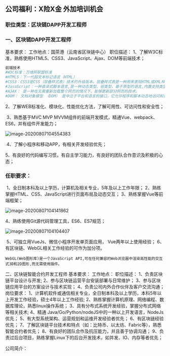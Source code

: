 ## 公司福利：X险X金 外加培训机会

### 职位类型：区块链DAPP开发工程师

### 一、区块链DAPP开发工程师

   基本要求：
   工作地点：国茶港（云南省区块链中心）
   职位描述：
     1、了解W3C标准，熟练使用HTML5、CSS3、JavaScript、Ajax、DOM等前端技术； 

```python
前端技术
#W3C标准：万维网联盟标准
#HTML5：下一代超文本标记语言（HTML）
#CSS3：CSS3是CSS（层叠样式表）技术的升级版本。层叠样式表是一种用来表现HTML或XML样式的计算机语言。
#JavaScript：一种直译式脚本语言,是一种动态类型、弱类型、基于原型的语言,内置支持类型。它的解释器被称为JavaScript引擎,为浏览器的一部分,广泛用于客户端的脚本语言
#AJAX： 是一种在无需重新加载整个网页的情况下，能够更新部分网页的技术。
#DOM： 文档对象模型 （DOM） 是中立于平台和语言的接口，它允许程序和脚本动态地访问和更新文档的内容、结构和样式。
```

​     2、了解WEB标准化、模块化、性能优化方法，了解可用性、可访问性和安全性； 

​     3、熟悉基于MVC MVP MVVM组件的前端开发模式，精通Vue、webpack、ES6，并有组件开发能力； 

<img src="C:%5CUsers%5Cdemon%5CAppData%5CRoaming%5CTypora%5Ctypora-user-images%5Cimage-20200807104554383.png" alt="image-20200807104554383"  />

​     4、了解小程序和移动APP，有相关开发经验优先； 

​     5、有良好的代码编写习惯，有自主学习能力，有良好的团队合作意识及积极的心态； 

###    任职要求： 

​     1、全日制本科及以上学历，计算机及相关专业，5年及以上工作年限； 
​     2、熟练掌握HTML、CSS、JavaScript进行页面布局及动态交互； 
​     3、熟练掌握Vue等前端框架； 

![image-20200807104141862](C:%5CUsers%5Cdemon%5CAppData%5CRoaming%5CTypora%5Ctypora-user-images%5Cimage-20200807104141862.png)     

4、熟练使用Git源代码管理工具，ES6、ES7规范； 

![image-20200807104104407](C:%5CUsers%5Cdemon%5CAppData%5CRoaming%5CTypora%5Ctypora-user-images%5Cimage-20200807104104407.png)

​     5、可独立用VueJs、微信小程序开发单页面应用， Vue两年以上使用经验； 
​     6、有区块链、WebGL相关工作经验的可作为加分项。

```
WebGL(Web图形库)是一个JavaScript API,可在任何兼容的Web浏览器中渲染高性能的交互式3D和2D图形,而无需使用插件。
```

二、区块链智能合约开发工程师
  基本要求：
  工作地点：
  职位描述：
    1、负责区块链平台设计与开发;
    2、参与区块链运营平台安装部署与日常维护；
    3、参与区块链应用平台的方案设计与技术实现；
    4、负责公司内外合作伙伴及客户交流沟通；
  岗位要求：
    1、计算机软件或通信相关专业，全日制本科及以上学历，本科5年以上开发工作经验，硕士4年以上工作经验;
    2、熟练掌握计算机原理、网络编程、数据库理论，熟悉linux操作系统；
    3、具有分布式系统开发经验，掌握分布式网络等相关技术;
    4、精通 Java/Go/Python/nodeJS中的一种以上开发语言，NodeJs优先；
    5、有大型系统架构、运营规划和运维开发经验者优先；
    6、有区块链经验优先；
    7、了解区块链平台技术和特点（如：比特币、以太坊、Fabric等），熟悉智能合约者优先；
    8、有良好的团队合作及抗压能力，并且善于协调沟通；
    9、负责过后台项目，熟练掌握Linux下的后台开发技术，如并发、IO、内存等者优先；

公司简介：
